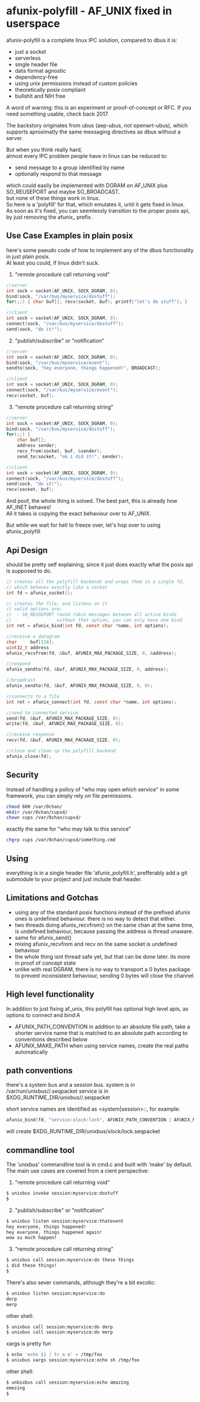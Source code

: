 afunix-polyfill - AF_UNIX fixed in userspace
============================

afunix-polyfill is a complete linux IPC solution, compared to dbus it is:

- just a socket
- serverless
- single header file
- data format agnostic
- dependency-free
- using unix permissions instead of custom policies
- theoretically posix compliant
- bullshit and NIH free

A word of warning: this is an experiment or proof-of-concept or RFC. If you need something usable, check back 2017.

The backstory originates from ubus (aep-ubus, not openwrt-ubus),
which supports aproximatly the same messaging directives as dbus without a server.

But when you think really hard,  
almost every IPC problem people have in linux can be reduced to:

- send message to a group identified by name
- optionally respond to that message

which could easily be implemented with DGRAM on AF_UNIX plus SO_REUSEPORT and maybe SO_BROADCAST.  
but none of these things work in linux.  
So here is a 'polyfill' for that, which emulates it, until it gets fixed in linux.    
As soon as it's fixed, you can seemlessly transition to the proper posix api, by just removing the afunix_ prefix.

Use Case Examples in plain posix
-------------------------------------------

here's some pseudo code of how to implement any of the dbus
functionality in just plain posix.  
At least you could, if linux didn't suck.

1) "remote procedure call returning void"

```C
//server
int sock = socket(AF_UNIX, SOCK_DGRAM, 0);
bind(sock, "/var/bus/myservice/dostuff");
for(;;) { char buf[]; recv(socket, buf); printf("let's do stuff"); }

//client
int sock = socket(AF_UNIX, SOCK_DGRAM, 0);
connect(sock, "/var/bus/myservice/dostuff");
send(sock, "do it!");
```

2) "publish/subscribe" or "notification"

```C
//server
int sock = socket(AF_UNIX, SOCK_DGRAM, 0);
bind(sock, "/var/bus/myservice/event");
sendto(sock, "hey everyone, things happened!", BROADCAST);

//client
int sock = socket(AF_UNIX, SOCK_DGRAM, 0);
connect(sock, "/var/bus/myservice/event");
recv(socket, buf);
```

3) "remote procedure call returning string"

```C
//server
int sock = socket(AF_UNIX, SOCK_DGRAM, 0);
bind(sock, "/var/bus/myservice/dostuff");
for(;;) {
    char buf[];
    address sender;
    recv_from(socket, buf, &sender);
    send_to(socket, "ok i did it!", sender);

//client
int sock = socket(AF_UNIX, SOCK_DGRAM, 0);
connect(sock, "/var/bus/myservice/dostuff");
send(sock, "do it!");
recv(socket, buf);
```

And poof, the whole thing is solved. The best part, this is already how AF_INET behaves!  
All it takes is copying the exact behaviour over to AF_UNIX.

But while we wait for hell to freeze over, let's hop over to using afunix_polyfill

Api Design
-----------

should be pretty self explaining,
since it just does exactly what the posix api is supposed to do.

```C
// creates all the polyfill backends and wraps them in a single fd,
// which behaves exactly like a socket
int fd = afunix_socket();

// creates the file, and listens on it
// valid options are:
//  - SO_REUSEPORT round robin messages between all active binds
//                 without that option, you can only have one bind
int ret = afunix_bind(int fd, const char *name, int options);

//receive a datagram
char     buf[128];
uint32_t address
afunix_recvfrom(fd, &buf, AFUNIX_MAX_PACKAGE_SIZE, 0, &address);

//respond
afunix_sendto(fd, &buf, AFUNIX_MAX_PACKAGE_SIZE, 0, address);

//broadcast
afunix_sendto(fd, &buf, AFUNIX_MAX_PACKAGE_SIZE, 0, 0);

//connects to a file
int ret = afunix_connect(int fd, const char *name, int options);

//send to connected service
send(fd, &buf, AFUNIX_MAX_PACKAGE_SIZE, 0);
write(fd, &buf, AFUNIX_MAX_PACKAGE_SIZE, 0);

//receive response
recv(fd, &buf, AFUNIX_MAX_PACKAGE_SIZE, 0);

//close and clean up the polyfill backend
afunix_close(fd);
```

Security
--------

Instead of handling a policy of "who may open which service" in some framework,
you can simply rely on file permissions.

```bash
chmod 600 /var/0chan/
mkdir /var/0chan/cupsd/
chown cups /var/0chan/cupsd/
```

exactly the same for "who may talk to this service"

```bash
chgrp cups /var/0chan/cupsd/something.cmd
```

Using
--------------

everything is in a single header file 'afunix_polyfill.h',
prefferably add a git submodule to your project and just include that header.

Limitations and Gotchas
--------------

- using any of the standard posix functions instead of the prefixed afunix ones
  is undefined behaviour. there is no way to detect that either.
- two threads doing afunix_recvfrom() on the same chan at the same time,
  is undefined behaviour, because passing the address is thread unaware.
- same for afunix_send()
- mixing afunix_recvfrom and recv on the same socket is undefined behaviour
- the whole thing isnt thread safe yet, but that can be done later.
  its more in proof of concept state
- unlike with real DGRAM, there is no way to transport a 0 bytes package.
  to prevent inconsistent behaviour, sending 0 bytes will close the channel


High level functionality
-----------------------

In addition to just fixing af_unix, this polyfill has optional high level apis,
as options to connect and bind:A

- AFUNIX_PATH_CONVENTION
  in addition to an absolute file path,
  take a shorter service name that is matched to an absolute path
  according to conventions described below
- AFUNIX_MAKE_PATH
  when using service names, create the real paths automatically

path conventions
----------------

there's a system bus and a session bus.
system is in /var/run/unixbus/<service>/<method>.seqpacket
service is in $XDG_RUNTIME_DIR/unixbus/<service>/<method>.seqpacket

short service names are identified as <system|session>:<service>:<method>,
for example:

```C
afunix_bind(fd, "service:xlock:lock", AFUNIX_PATH_CONVENTION | AFUNIX_MAKE_PATH);
```
will create $XDG_RUNTIME_DIR/unixbus/xlock/lock.seqpacket


commandline tool
----------------

The 'unixbus' commandline tool is in cmd.c and built with 'make' by default.
The main use cases are covered from a cient perspective:

1) "remote procedure call returning void"
```bash
$ unixbus invoke session:myservice:dostuff
$
```

2) "publish/subscribe" or "notification"
```bash
$ unixbus listen session:myservice:thatevent
hey everyone, things happened!
hey everyone, things happened again!
wow su much happen!
```

3) "remote procedure call returning string"
```bash
$ unixbus call session:myservice:do these things
i did these things!
$
```

There's also sever commands, although they're a bit excotic:

```bash
$ unixbus listen session:myservice:do
derp
merp
```
other shell:

```bash
$ unixbus call session:myservice:do derp
$ unixbus call session:myservice:do merp
```

xargs is pretty fun

```bash
$ echo 'echo $1 | tr a e' > /tmp/foo
$ unixbus xargs session:myservice:echo sh /tmp/foo
```

other shell:
```bash
$ unbixbus call session:myservice:echo amazing
emezing
$
```
